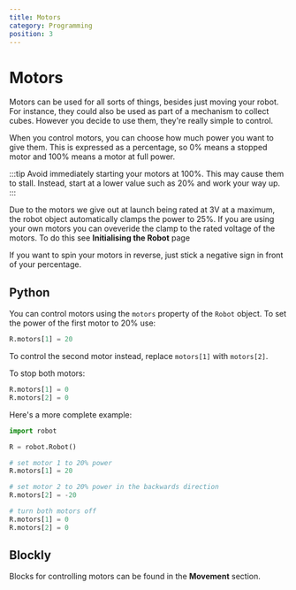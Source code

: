 ```yaml
---
title: Motors
category: Programming
position: 3
---
```

# Motors

Motors can be used for all sorts of things, besides just moving your robot. For instance, they could also be used as part of a mechanism to collect cubes. However you decide to use them, they're really simple to control.

When you control motors, you can choose how much power you want to give them. This is expressed as a percentage, so 0% means a stopped motor and 100% means a motor at full power.

:::tip
Avoid immediately starting your motors at 100%. This may cause them to stall. Instead, start at a lower value such as 20% and work your way up. 
:::

Due to the motors we give out at launch being rated at 3V at a maximum, the robot object automatically clamps the power to 25%. If you are using your own motors you can oveveride the clamp to the rated voltage of the motors. To do this see **Initialising the Robot** page

If you want to spin your motors in reverse, just stick a negative sign in front of your percentage.

## Python

You can control motors using the `motors` property of the `Robot` object. To set the power of the first motor to 20% use:

```python
R.motors[1] = 20
```

To control the second motor instead, replace `motors[1]` with `motors[2]`.

To stop both motors:

```python
R.motors[1] = 0
R.motors[2] = 0
```

Here's a more complete example:

```python
import robot

R = robot.Robot()

# set motor 1 to 20% power
R.motors[1] = 20

# set motor 2 to 20% power in the backwards direction
R.motors[2] = -20

# turn both motors off
R.motors[1] = 0
R.motors[2] = 0
```

## Blockly

Blocks for controlling motors can be found in the **Movement** section.
